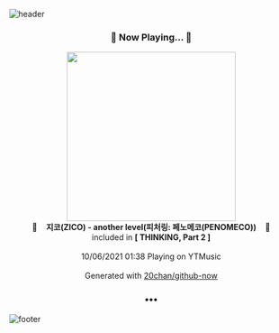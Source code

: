 ![header](https://capsule-render.vercel.app/api?type=wave&height=170&section=header&text=Hi.%20I'm%20SHIFT&fontColor=090707&fontAlignX=45&fontAlignY=65&fontSize=100)

<h3 align="center">🎵 Now Playing... 🎵</h3>
<p align="center">
  <a href="https://music.youtube.com/watch?v=Nl7yzuhzRa8">
    <img width="300" src="https://lh3.googleusercontent.com/h2G7KfMEST0J7Mo-zSwNQJLxuHtutpvV3AGsdLRiyWUtfeSyOHUZXACtIBCkTg4DfuLAEZD2fd6e5SNx">
  </a>
  <br>
  🎵&nbsp&nbsp&nbsp <b>지코(ZICO) - another level(피처링: 페노메코(PENOMECO))</b> &nbsp&nbsp&nbsp🎵
  <br>
  included in <b>[ THINKING, Part 2 ]</b>
  
  <br />
  <br />
  10/06/2021 01:38 Playing on YTMusic
  <br />
  <br />
  Generated with <a href="https://github.com/20chan/github-now">20chan/github-now</a>
</p>

<h3 align="center">•••</h3>

![footer](https://capsule-render.vercel.app/api?type=wave&height=150&section=footer)
